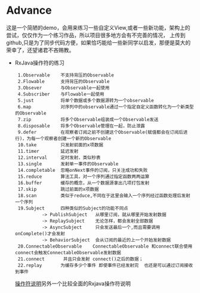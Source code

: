 # Advance
   这是一个简陋的demo，会用来练习一些自定义View,或者一些新功能，架构上的尝试，仅仅作为一个练习作品，所以项目很多地方会有不完善的情况，
   上传到github,只是为了同步代码方便，如果恰巧能给一些新同学以启发，那便是莫大的荣幸了，还望诸君不吝赐教。

       
*  RxJava操作符的练习
   ```
    1.Observable    不支持背压的Observable
    2.Flowable      支持背压的Observable
    3.Obsever       与Observable一起使用
    4.Subscriber    与Flowable一起使用   
    5.just          将单个数据或多个数据源转为一个observable
    6.map           对序列中的observable通过一个指定自定义函数转化为一个新类型的Observable
    7.zip           将多个Observable组装成一个Observable发送
    8.disposable    将多个Observable管理在一起，防止泄露
    9.defer         在观察者订阅之前不创建这个Observable(赋值都会在订阅后进行)，为每一个观察者创建一个新的Observable
    10.take         只发射前面的x项数据
    11.timer        延迟发射
    12.interval     定时发射，类似秒表
    13.single       发射单一事件的Observable
    14.completable  忽略onNext事件的订阅，只关注成功和失败
    15.reduce       算法工具，对一个序列通过指定函数两两运算
    16.buffer       缓存的概念，从一个数据源拿出几项打包发射
    17.skip         跳过前面的x项数据
    18.scan         类似于reduce,不同在于这里会输入一个序列经过函数处理后发射一个序列
    19.Subject      四种类似的Subject的功能不同点
             -> PublishSubject   从哪里订阅，就从哪里开始发射数据
             -> ReplaySubject    无论怎样，都会发射全部数据
             -> AsyncSubject     只会发送最后一个,而且需要调用 onComplete()才会发射
             -> BehaviorSubject  会从订阅的最近的上一个开始发射数据
    20.ConnectableObservable    ConnectableObservable 和connect联合使用  connect会触发ConnectableObservable发射数据
    21.connect       并且只会发射 connect()之后的数据；
    22.replay       为缓存多少个事件 即使事件已经发射完  也还是可以通过订阅接收到事件
   ```
    [操作符说明](https://www.zhihu.com/question/32209660?sort=created)另外一个比较全面的Rxjava操作符说明